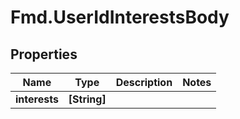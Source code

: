 # Fmd.UserIdInterestsBody

## Properties
Name | Type | Description | Notes
------------ | ------------- | ------------- | -------------
**interests** | **[String]** |  | 
